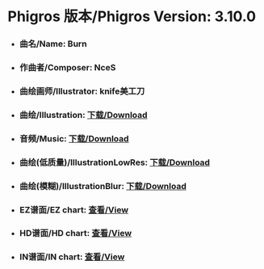 
# Phigros 版本/Phigros Version:  3.10.0

- ### __曲名/Name:  Burn__

- ### __作曲者/Composer:  NceS__

- ### __曲绘画师/Illustrator:  knife美工刀__

- ### __曲绘/Illustration:  [下载/Download](https://github.com/Po6647A/WebAssests/releases/download/3.10.0/1088.png)__

- ### __音频/Music:  [下载/Download](https://github.com/Po6647A/WebAssests/releases/download/3.10.0/1635.ogg)__

- ### __曲绘(低质量)/IllustrationLowRes:  [下载/Download](https://github.com/Po6647A/WebAssests/releases/download/3.10.0/1580.png)__

- ### __曲绘(模糊)/IllustrationBlur:  [下载/Download](https://github.com/Po6647A/WebAssests/releases/download/3.10.0/0)__


- ### __EZ谱面/EZ chart:  [查看/View](./EZ.json/index.html)__

- ### __HD谱面/HD chart:  [查看/View](./HD.json/index.html)__

- ### __IN谱面/IN chart:  [查看/View](./IN.json/index.html)__
